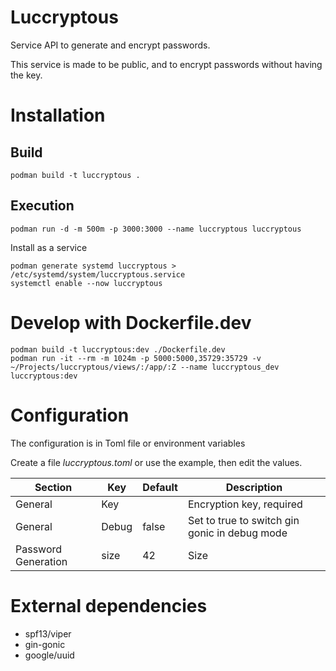 # Luccryptous

Service API to generate and encrypt passwords.

This service is made to be public, and to encrypt passwords without having the key.


# Installation

## Build

``` shell
podman build -t luccryptous .
```


## Execution

``` shell
podman run -d -m 500m -p 3000:3000 --name luccryptous luccryptous
```

Install as a service

``` shell
podman generate systemd luccryptous > /etc/systemd/system/luccryptous.service
systemctl enable --now luccryptous
```


# Develop with Dockerfile.dev

``` shell
podman build -t luccryptous:dev ./Dockerfile.dev
podman run -it --rm -m 1024m -p 5000:5000,35729:35729 -v ~/Projects/luccryptous/views/:/app/:Z --name luccryptous_dev luccryptous:dev
```


# Configuration

The configuration is in Toml file or environment variables

Create a file *luccryptous.toml* or use the example, then edit the values.


| Section             | Key   | Default | Description                                   |
|---------------------|-------|---------|-----------------------------------------------|
| General             | Key   |         | Encryption key, required                      |
| General             | Debug | false   | Set to true to switch gin gonic in debug mode |
| Password Generation | size  | 42      | Size                                          |


# External dependencies

- spf13/viper
- gin-gonic
- google/uuid
